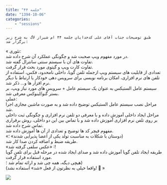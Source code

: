 ```yaml
---
title: "جلسه ۴۴"
date: "1394-10-06"
categories:
    - "sessions"
---
```

    طبق توضیحات جناب آقای علی کدخدایان جلسه ۴۴ ام شیراز لاگ به شرح زیر برگزار شد:  
« تئوری:  
در مورد مفهوم ویپ صحبت شد و چگونگی عملکرد آن شرح داده شد.  
تفاوت های آن با سیستم سنتی سانترال گفته شد.  
تفاوت کارت ویپ و گیتوی مورد بحث قرار گرفت.  
تعدادی از قابلیت های سیستم ویپ ازجمله تلفن گویا، داخلی نامحدود، فکس، استفاده
از تلفن های نرم افزاری، امکان برنامه نویسی برای سرویس دهی خودکار یا ارتباط با
دیگر ‌نرم افزار ها و… ذکر شد.  
سیستم عامل الستیکس به عنوان یک سیستم عامل + سرویس های مورد نیاز ویپ، بر بستر
گنو/لینوکس معرفی شد.  
عملی:  
مراحل نصب سیستم عامل الستیکس توضیح داده شد و به صورت ماشین مجازی اجرا شد.  
مراحل ایجاد داخلی آموزش داده و با معرفی دو تلفن نرم افزاری و چگونگی ثبت داخلی
بر روی تلفن نرم افزاری آموزش داده شد و با تماس بین این دو داخلی، روش برقراری
تماس شرح داده شد.  
مفهوم فیچر کد ها توضیح و تعدادی از آن ها آموزش داده شد.  
«دوستان با شکلات به مناسبت تولد یکی از اعضا پذیرایی شدند» ؛)  
طریقه ضبط و اضافه کردن صدا کار شد.  
«عکس سلفی گرفته شد» :!  
طریقه ایجاد تلفن گویا آموزش داده شد و صدای ایجاد شده در مرحله قبل برای تلفن
گویا مورد استفاده قرار گرفت.  
هیچی دیگه، همه چی شد و ارائه تمام شد ؛)  
(واقعا خیلی به نظرتون از فعل «شد» استفاده نشد! 🙂 »

[![](../../img/9cbb4c0a-fdbb-11e6-86dd-a088b4d860141488289291.161138.jpg)](img/9cbb4c0a-fdbb-11e6-86dd-a088b4d860141488289291.161138.jpg)
